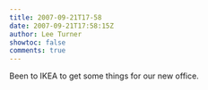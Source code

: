 ```yaml
---
title: 2007-09-21T17-58
date: 2007-09-21T17:58:15Z
author: Lee Turner
showtoc: false
comments: true
---
```


Been to IKEA to get some things for our new office.

